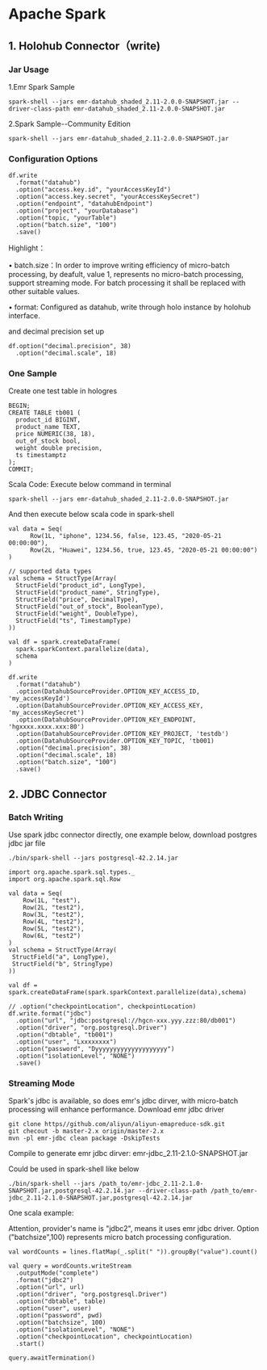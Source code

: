 # Apache Spark

## 1. Holohub Connector（write)

### Jar Usage

1.Emr Spark Sample

```
spark-shell --jars emr-datahub_shaded_2.11-2.0.0-SNAPSHOT.jar --driver-class-path emr-datahub_shaded_2.11-2.0.0-SNAPSHOT.jar
```

2.Spark Sample--Community Edition

```
spark-shell --jars emr-datahub_shaded_2.11-2.0.0-SNAPSHOT.jar
```

### Configuration Options

```
df.write
  .format("datahub")
  .option("access.key.id", "yourAccessKeyId")
  .option("access.key.secret", "yourAccessKeySecret")
  .option("endpoint", "datahubEndpoint")
  .option("project", "yourDatabase")
  .option("topic, "yourTable")
  .option("batch.size", "100")
  .save()
```

Highlight：

• batch.size：In order to improve writing efficiency of micro-batch processing, by deafult, value 1, represents no micro-batch processing, support streaming mode. For batch processing it shall be replaced with other suitable values. 

• format: Configured as datahub, write through holo instance by holohub interface.

and decimal precision set up

```
df.option("decimal.precision", 38)
  .option("decimal.scale", 18)
```

### One Sample

Create one test table in hologres

```
BEGIN;
CREATE TABLE tb001 (
  product_id BIGINT,
  product_name TEXT,
  price NUMERIC(38, 18),
  out_of_stock bool,
  weight double precision,
  ts timestamptz
);
COMMIT;
```

Scala Code: Execute below command in terminal

```
spark-shell --jars emr-datahub_shaded_2.11-2.0.0-SNAPSHOT.jar
```

And then execute below scala code in spark-shell

```
val data = Seq(
      Row(1L, "iphone", 1234.56, false, 123.45, "2020-05-21 00:00:00"),
      Row(2L, "Huawei", 1234.56, true, 123.45, "2020-05-21 00:00:00")
)

// supported data types
val schema = StructType(Array(
  StructField("product_id", LongType),
  StructField("product_name", StringType),
  StructField("price", DecimalType),
  StructField("out_of_stock", BooleanType),
  StructField("weight", DoubleType),
  StructField("ts", TimestampType)
))

val df = spark.createDataFrame(
  spark.sparkContext.parallelize(data),
  schema
)

df.write
  .format("datahub")
  .option(DatahubSourceProvider.OPTION_KEY_ACCESS_ID, 'my_accessKeyId')
  .option(DatahubSourceProvider.OPTION_KEY_ACCESS_KEY, 'my_accessKeySecret')
  .option(DatahubSourceProvider.OPTION_KEY_ENDPOINT, 'hgxxxx.xxxx.xxx:80')
  .option(DatahubSourceProvider.OPTION_KEY_PROJECT, 'testdb')
  .option(DatahubSourceProvider.OPTION_KEY_TOPIC, 'tb001)
  .option("decimal.precision", 38)
  .option("decimal.scale", 18)
  .option("batch.size", "100")
  .save()
```

## 2. JDBC Connector

### Batch Writing

Use spark jdbc connector directly, one example below, download postgres jdbc jar file

```
./bin/spark-shell --jars postgresql-42.2.14.jar
```

```
import org.apache.spark.sql.types._
import org.apache.spark.sql.Row

val data = Seq(
    Row(1L, "test"),
    Row(2L, "test2"),
    Row(3L, "test2"),
    Row(4L, "test2"),
    Row(5L, "test2"),
    Row(6L, "test2")
)
val schema = StructType(Array(
 StructField("a", LongType),
 StructField("b", StringType)
))

val df = spark.createDataFrame(spark.sparkContext.parallelize(data),schema)

// .option("checkpointLocation", checkpointLocation)
df.write.format("jdbc")
  .option("url", "jdbc:postgresql://hgcn-xxx.yyy.zzz:80/db001")
  .option("driver", "org.postgresql.Driver")
  .option("dbtable", "tb001")
  .option("user", "Lxxxxxxxx")
  .option("password", "Dyyyyyyyyyyyyyyyyyyyy")
  .option("isolationLevel", "NONE")
  .save()
```

### Streaming Mode

Spark's jdbc is available, so does emr's jdbc dirver, with micro-batch processing will enhance performance.
Download emr jdbc driver

```
git clone https//github.com/aliyun/aliyun-emapreduce-sdk.git
git checout -b master-2.x origin/master-2.x
mvn -pl emr-jdbc clean package -DskipTests
```

Compile  to generate emr jdbc dirver: emr-jdbc_2.11-2.1.0-SNAPSHOT.jar

Could be used in spark-shell like below

```
./bin/spark-shell --jars /path_to/emr-jdbc_2.11-2.1.0-SNAPSHOT.jar,postgresql-42.2.14.jar --driver-class-path /path_to/emr-jdbc_2.11-2.1.0-SNAPSHOT.jar,postgresql-42.2.14.jar
```

One scala example:

Attention, provider's name is "jdbc2", means it uses emr jdbc driver. Option ("batchsize",100) represents micro batch processing configuration.

```
val wordCounts = lines.flatMap(_.split(" ")).groupBy("value").count()

val query = wordCounts.writeStream
  .outputMode("complete")
  .format("jdbc2")
  .option("url", url)
  .option("driver", "org.postgresql.Driver")
  .option("dbtable", table)
  .option("user", user)
  .option("password", pwd)
  .option("batchsize", 100)
  .option("isolationLevel", "NONE")
  .option("checkpointLocation", checkpointLocation)
  .start()

query.awaitTermination()
```
